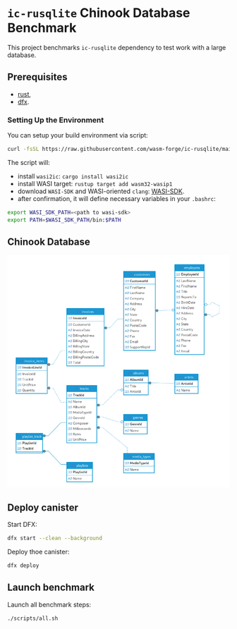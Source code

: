 # `ic-rusqlite` Chinook Database Benchmark

This project benchmarks `ic-rusqlite` dependency to test work with a large database.

## Prerequisites

- [rust](https://doc.rust-lang.org/book/ch01-01-installation.html), 
- [dfx](https://internetcomputer.org/docs/current/developer-docs/setup/install/).

### Setting Up the Environment

You can setup your build environment via script:
```sh
curl -fsSL https://raw.githubusercontent.com/wasm-forge/ic-rusqlite/main/prepare.sh | sh
```

The script will:
- install `wasi2ic`: `cargo install wasi2ic`
- install WASI target: `rustup target add wasm32-wasip1`
- download `WASI-SDK` and WASI-oriented `clang`: [WASI-SDK](https://github.com/WebAssembly/wasi-sdk/releases/). 
- after confirmation, it will define necessary variables in your `.bashrc`:
```sh
export WASI_SDK_PATH=<path to wasi-sdk>
export PATH=$WASI_SDK_PATH/bin:$PATH
```
## Chinook Database

![Chinook Entity Relationship Diagram](img/chinook-erd.png)

## Deploy canister

Start DFX:
```sh
dfx start --clean --background
```

Deploy thoe canister:
```sh
dfx deploy
```

## Launch benchmark

Launch all benchmark steps:
```sh
./scripts/all.sh
```
